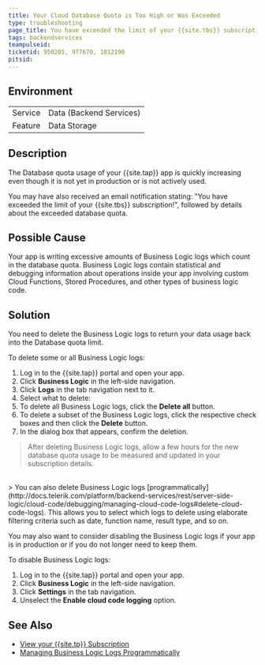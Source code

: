 ```yaml
---
title: Your Cloud Database Quota is Too High or Was Exceeded
type: troubleshooting
page_title: You have exceeded the limit of your {{site.tbs}} subscription!
tags: backendservices
teampulseid:  
ticketid: 950285, 977670, 1012190
pitsid:
---
```


## Environment
<table>
  <tr>
    <td>Service</td>
    <td>Data (Backend Services)</td>
  </tr>
  <tr>
    <td>Feature</td>
    <td>Data Storage</td>
  </tr>
</table>

## Description

The Database quota usage of your {{site.tap}} app is quickly increasing even though it is not yet in production or is not actively used.

You may have also received an email notification stating: "You have exceeded the limit of your {{site.tbs}} subscription!", followed by details about the exceeded database quota.

## Possible Cause

Your app is writing excessive amounts of Business Logic logs which count in the database quota. Business Logic logs contain statistical and debugging information about operations inside your app involving custom Cloud Functions, Stored Procedures, and other types of business logic code.

## Solution

You need to delete the Business Logic logs to return your data usage back into the Database quota limit.

To delete some or all Business Logic logs:

1. Log in to the {{site.tap}} portal and open your app.
2. Click **Business Logic** in the left-side navigation.
3. Click **Logs** in the tab navigation next to it.
4. Select what to delete:
  1. To delete all Business Logic logs, click the **Delete all** button.
  2. To delete a subset of the Business Logic logs, click the respective check boxes and then click the **Delete** button.
5. In the dialog box that appears, confirm the deletion.

> After deleting Business Logic logs, allow a few hours for the new database quota usage to be measured and updated in your subscription details.

</br>
> You can also delete Business Logic logs [programmatically](http://docs.telerik.com/platform/backend-services/rest/server-side-logic/cloud-code/debugging/managing-cloud-code-logs#delete-cloud-code-logs). This allows you to select which logs to delete using elaborate filtering criteria such as date, function name, result type, and so on.

You may also want to consider disabling the Business Logic logs if your app is in production or if you do not longer need to keep them.

To disable Business Logic logs:

1. Log in to the {{site.tap}} portal and open your app.
1. Click **Business Logic** in the left-side navigation.
1. Click **Settings** in the tab navigation.
1. Unselect the **Enable cloud code logging** option.

## See Also

* [View your {{site.tp}} Subscription](http://docs.telerik.com/platform/help/licensing/view-subscription)
* [Managing Business Logic Logs Programmatically](http://docs.telerik.com/platform/backend-services/rest/server-side-logic/cloud-code/debugging/managing-cloud-code-logs)
